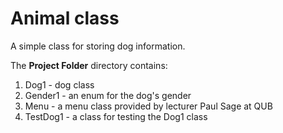 # Animal class

A simple class for storing dog information.<br>

The **Project Folder** directory contains:
1. Dog1 - dog class
2. Gender1 - an enum for the dog's gender
3. Menu - a menu class provided by lecturer Paul Sage at QUB
4. TestDog1 - a class for testing the Dog1 class
